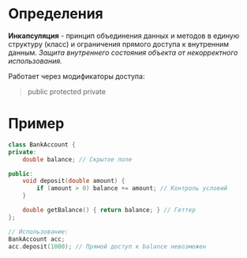 # Определения 

__Инкапсуляция__ - принцип объединения данных и методов в единую структуру (класс) и ограничения прямого доступа к внутренним данным.
_Защита внутреннего состояния объекта от некорректного использования._

Работает через модификаторы доступа:
>public
>protected
>private

# Пример

```c++
class BankAccount {
private:
    double balance; // Скрытое поле

public:
    void deposit(double amount) {
        if (amount > 0) balance += amount; // Контроль условий
    }

    double getBalance() { return balance; } // Геттер
};

// Использование:
BankAccount acc;
acc.deposit(1000); // Прямой доступ к balance невозможен
```